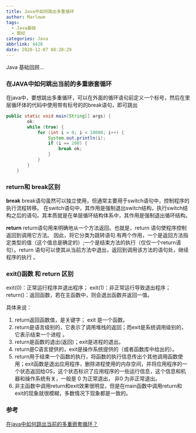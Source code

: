 ```yaml
---
title: Java中如何跳出多重循环
author: Marlowe
tags:
  - Java基础
  - 面经
categories: Java
abbrlink: 4428
date: 2020-12-07 08:20:29
---
```

Java 基础回顾...
<!--more-->

### 在JAVA中如何跳出当前的多重嵌套循环

在java中，要想跳出多重循环，可以在外面的循环语句前定义一个标号，然后在里层循环体的代码中使用带有标号的的break语句，即可跳出
```java
public static void main(String[] args) {
        ok:
        while (true) {
            for (int i = 0; i < 10000; i++) {
                System.out.println(i);
                if (i == 200) {
                    break ok;
                }
            }
        }
    }
```
### return和 break区别
**break**
break语句虽然可以独立使用，但通常主要用于switch语句中，控制程序的执行流程转移。
在switch语句中，其作用是强制退出switch结构，执行switch结构之后的语句。其本质就是在单层循环结构体系中，其作用是强制退出循环结构。
 
**return** 
return语句用来明确地从一个方法返回。也就是，return 语句使程序控制返回到调用它方法。
因此，将它分类为跳转语句.有两个作用，一个是返回方法指定类型的值（这个值总是确定的）;一个是结束方法的执行（仅仅一个return语句）。return 语句可以使其从当前方法中退出，返回到调用该方法的语句处，继续程序的执行 。

### exit()函数 和 return 区别
exit(0)：正常运行程序并退出程序；
exit(1)：非正常运行导致退出程序；
return()：返回函数，若在主函数中，则会退出函数并返回一值。

具体来说：
1. return返回函数值，是关键字；  exit 是一个函数。
2. return是语言级别的，它表示了调用堆栈的返回；而exit是系统调用级别的，它表示结束一个进程 。
3. return是函数的退出(返回)；exit是进程的退出。
4. return是C语言提供的，exit是操作系统提供的（或者函数库中给出的）。
5. return用于结束一个函数的执行，将函数的执行信息传出个其他调用函数使用；exit函数是退出应用程序，删除进程使用的内存空间，并将应用程序的一个状态返回给OS，这个状态标识了应用程序的一些运行信息，这个信息和机器和操作系统有关，一般是 0 为正常退出， 非0 为非正常退出。
6. 非主函数中调用return和exit效果很明显，但是在main函数中调用return和exit的现象就很模糊，多数情况下现象都是一致的。

### 参考
[在java中如何跳出当前的多重嵌套循环？](https://blog.csdn.net/singit/article/details/47708797)